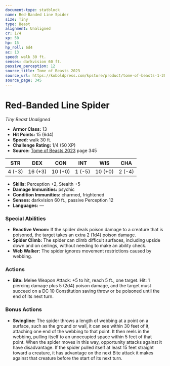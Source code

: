 ```yaml
---
document-type: statblock
name: Red-Banded Line Spider
size: Tiny
type: Beast
alignment: Unaligned
cr: 1/4
xp: 50
hp: 15
hp_roll: 6d4
ac: 13
speed: walk 30 ft.
senses: darkvision 60 ft. 
passive_perception: 12
source_title: Tome of Beasts 2023
source_url: https://koboldpress.com/kpstore/product/tome-of-beasts-1-2023-edition/
source_page: 345
---
```


# Red-Banded Line Spider

*Tiny* *Beast* *Unaligned*

- **Armor Class:** 13
- **Hit Points:** 15 (6d4)
- **Speed:** walk 30 ft.
- **Challenge Rating:** 1/4 (50 XP)
- **Source:** [Tome of Beasts 2023](https://koboldpress.com/kpstore/product/tome-of-beasts-1-2023-edition/) page 345

| STR | DEX | CON | INT | WIS | CHA |
| --- | --- | --- | --- | --- | --- |
| 4 (-3) | 16 (+3) | 10 (+0) | 1 (-5) | 10 (+0) | 2 (-4) |

- **Skills:** Perception +2, Stealth +5
- **Damage Immunities:** psychic
- **Condition Immunities:** charmed, frightened
- **Senses:** darkvision 60 ft., passive Perception 12
- **Languages:** —

### Special Abilities

- **Reactive Venom:** If the spider deals poison damage to a creature that is poisoned, the target takes an extra 2 (1d4) poison damage.
- **Spider Climb:** The spider can climb difficult surfaces, including upside down and on ceilings, without needing to make an ability check.
- **Web Walker:** The spider ignores movement restrictions caused by webbing.

### Actions

- **Bite:** Melee Weapon Attack: +5 to hit, reach 5 ft., one target. Hit: 1 piercing damage plus 5 (2d4) poison damage, and the target must succeed on a DC 10 Constitution saving throw or be poisoned until the end of its next turn.

### Bonus Actions

- **Swingline:** The spider throws a length of webbing at a point on a surface, such as the ground or wall, it can see within 30 feet of it, attaching one end of the webbing to that point. It then reels in the webbing, pulling itself to an unoccupied space within 5 feet of that point. When the spider moves in this way, opportunity attacks against it have disadvantage. If the spider pulled itself at least 15 feet straight toward a creature, it has advantage on the next Bite attack it makes against that creature before the start of its next turn.

